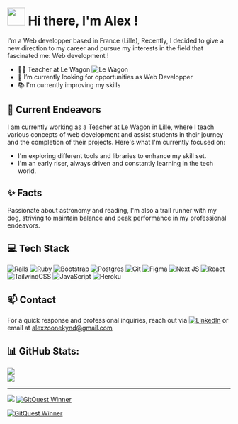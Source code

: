 ### <h1><img src="https://emojis.slackmojis.com/emojis/images/1660415347/60611/waving-hand.gif?1660415347" style="width:40px;height:40px"/> Hi there, I'm Alex !</h1>


I'm a Web developper based in France (Lille), Recently, I decided to give a new direction to my career and pursue my interests in the field that fascinated me: Web development !

- 🧑‍🏫 Teacher at Le Wagon ![Le Wagon](https://img.shields.io/badge/cdn.brandfetch.io/iduHcppxLh/theme/dark/logo.svg?k=bfHSJFAPEG?style=for-the-badge&logo=Le-Wagon&logoColor=white)
- 🔭 I’m currently looking for opportunities as Web Developper
- 📚 I'm currently improving my skills

## 🔭 Current Endeavors

I am currently working as a Teacher at Le Wagon in Lille, where I teach various concepts of web development and assist students in their journey and the completion of their projects. Here's what I'm currently focused on: 

- I'm exploring different tools and libraries to enhance my skill set.
- I'm an early riser, always driven and constantly learning in the tech world.

## ✨ Facts

Passionate about astronomy and reading, I'm also a trail runner with my dog, striving to maintain balance and peak performance in my professional endeavors.

## 💻 Tech Stack 

![Rails](https://img.shields.io/badge/rails-%23CC0000.svg?style=for-the-badge&logo=ruby-on-rails&logoColor=white) ![Ruby](https://img.shields.io/badge/ruby-%23CC342D.svg?style=for-the-badge&logo=ruby&logoColor=white) ![Bootstrap](https://img.shields.io/badge/bootstrap-%238511FA.svg?style=for-the-badge&logo=bootstrap&logoColor=white) ![Postgres](https://img.shields.io/badge/postgres-%23316192.svg?style=for-the-badge&logo=postgresql&logoColor=white) ![Git](https://img.shields.io/badge/git-%23F05033.svg?style=for-the-badge&logo=git&logoColor=white) ![Figma](https://img.shields.io/badge/figma-%23F24E1E.svg?style=for-the-badge&logo=figma&logoColor=white) ![Next JS](https://img.shields.io/badge/Next-black?style=for-the-badge&logo=next.js&logoColor=white)  ![React](https://img.shields.io/badge/react-%2320232a.svg?style=for-the-badge&logo=react&logoColor=%2361DAFB)  ![TailwindCSS](https://img.shields.io/badge/tailwindcss-%2338B2AC.svg?style=for-the-badge&logo=tailwind-css&logoColor=white) ![JavaScript](https://img.shields.io/badge/javascript-%23323330.svg?style=for-the-badge&logo=javascript&logoColor=%23F7DF1E) ![Heroku](https://img.shields.io/badge/heroku-%23430098.svg?style=for-the-badge&logo=heroku&logoColor=white)

<!-- - ```Ruby / Ruby on Rails```
- ```React.JS```
- ```Next.JS```
- ```Tailwind```
- ```JS```
- ```BootStrap```
- ```PostgreSQL```
- ```Git```
- ```Figma``` -->

## 📫 Contact  
For a quick response and professional inquiries, reach out via [![LinkedIn](https://img.shields.io/badge/LinkedIn-%230077B5.svg?logo=linkedin&logoColor=white)](https://linkedin.com/in/https://www.linkedin.com/in/alexzoonekynd/) or email at alexzoonekynd@gmail.com

## 📊 GitHub Stats:

![](https://github-readme-streak-stats.herokuapp.com/?user=Alexskq&theme=shadow_blue&hide_border=true)<br/>
![](https://github-readme-stats.vercel.app/api/top-langs/?username=Alexskq&theme=shadow_blue&hide_border=true&include_all_commits=true&count_private=true&layout=compact)


---
[![](https://visitcount.itsvg.in/api?id=Alexskq&icon=10&color=1)](https://visitcount.itsvg.in) 
<a href="https://gitquest.dev/player/Alexskq" target="_blank">
<img src="https://img.shields.io/badge/GitQuest%20Winner-2nd Place-c0c0c0" alt="GitQuest Winner">
</a>


<a href="https://gitquest.dev/player/Alexskq" target="_blank">
<img src="https://img.shields.io/badge/GitQuest%20Winner-1st Place-ffd700" alt="GitQuest Winner">
</a>





